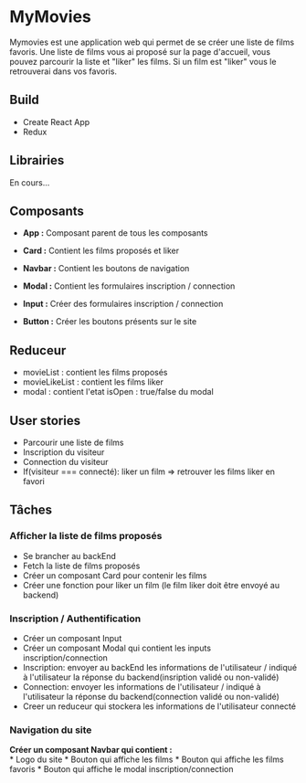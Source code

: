 # MyMovies

  Mymovies est une application web qui permet de se créer une liste de films favoris.
  Une liste de films vous ai proposé sur la page d'accueil, vous pouvez parcourir la liste
  et "liker" les films. Si un film est "liker" vous le retrouverai dans vos favoris.

## Build
  * Create React App
  * Redux


## Librairies

  En cours...


## Composants

  * **App :** Composant parent de tous les composants

  * **Card :**  Contient les films proposés et liker

  * **Navbar :** Contient les boutons de navigation

  * **Modal :** Contient les formulaires inscription / connection

  * **Input :** Créer des formulaires inscription / connection

  * **Button :** Créer les boutons présents sur le site


## Reduceur

  * movieList : contient les films proposés
  * movieLikeList : contient les films liker
  * modal : contient l'etat isOpen : true/false du modal


## User stories

  * Parcourir une liste de films
  * Inscription du visiteur
  * Connection du visiteur
  * If(visiteur === connecté): liker un film => retrouver les films liker en favori


## Tâches  

### Afficher la liste de films proposés
  * Se brancher au backEnd  
  * Fetch la liste de films proposés  
  * Créer un composant Card pour contenir les films  
  * Créer une fonction pour liker un film (le film liker doit être envoyé au backend)  

### Inscription / Authentification
  * Créer un composant Input  
  * Créer un composant Modal qui contient les inputs inscription/connection  
  * Inscription: envoyer au backEnd les informations de l'utilisateur / indiqué à l'utilisateur la réponse du backend(insription validé ou non-validé)    
  * Connection: envoyer les informations de l'utilisateur / indiqué à l'utilisateur la réponse du backend(connection validé ou non-validé)  
  * Creer un reduceur qui stockera les informations de l'utilisateur connecté

### Navigation du site
 **Créer un composant Navbar qui contient :**  
    * Logo du site
    * Bouton qui affiche les films
    * Bouton qui affiche les films favoris
    * Bouton qui affiche le modal inscription/connection
